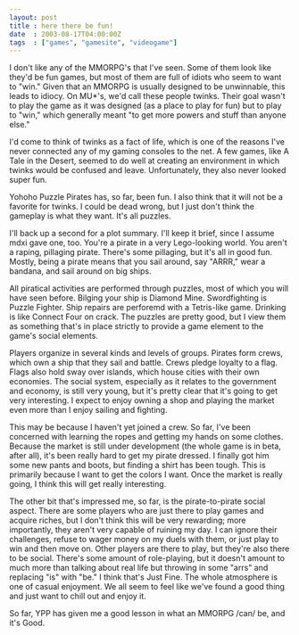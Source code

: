 ```yaml
---
layout: post
title : here there be fun!
date  : 2003-08-17T04:00:00Z
tags  : ["games", "gamesite", "videogame"]
---
```

I don't like any of the MMORPG's that I've seen.  Some of them look like they'd be fun games, but most of them are full of idiots who seem to want to "win." Given that an MMORPG is usually designed to be unwinnable, this leads to idiocy.  On MU*'s, we'd call these people twinks.  Their goal wasn't to play the game as it was designed (as a place to play for fun) but to play to "win," which generally meant "to get more powers and stuff than anyone else."

I'd come to think of twinks as a fact of life, which is one of the reasons I've never connected any of my gaming consoles to the net.  A few games, like A Tale in the Desert, seemed to do well at creating an environment in which twinks would be confused and leave.  Unfortunately, they also never looked super fun.

Yohoho Puzzle Pirates has, so far, been fun.  I also think that it will not be a favorite for twinks.  I could be dead wrong, but I just don't think the gameplay is what they want.  It's all puzzles.

I'll back up a second for a plot summary.  I'll keep it brief, since I assume mdxi gave one, too.  You're a pirate in a very Lego-looking world.  You aren't a raping, pillaging pirate.  There's some pillaging, but it's all in good fun. Mostly, being a pirate means that you sail around, say "ARRR," wear a bandana, and sail around on big ships.

All piratical activities are performed through puzzles, most of which you will have seen before.  Bilging your ship is Diamond Mine.  Swordfighting is Puzzle Fighter.  Ship repairs are perforemd with a Tetris-like game.  Drinking is like Connect Four on crack.  The puzzles are pretty good, but I view them as something that's in place strictly to provide a game element to the game's social elements.

Players organize in several kinds and levels of groups.  Pirates form crews, which own a ship that they sail and battle.  Crews pledge loyalty to a flag. Flags also hold sway over islands, which house cities with their own economies. The social system, especially as it relates to the government and economy, is still very young, but it's pretty clear that it's going to get very interesting.  I expect to enjoy owning a shop and playing the market even more than I enjoy sailing and fighting.

This may be because I haven't yet joined a crew.  So far, I've been concerned with learning the ropes and getting my hands on some clothes.  Because the market is still under development (the whole game is in beta, after all), it's been really hard to get my pirate dressed.  I finally got him some new pants and boots, but finding a shirt has been tough.  This is primarily because I want to get the colors I want.  Once the market is really going, I think this will get really interesting.

The other bit that's impressed me, so far, is the pirate-to-pirate social aspect.  There are some players who are just there to play games and acquire riches, but I don't think this will be very rewarding;  more importantly, they aren't very capable of ruining my day.  I can ignore their challenges, refuse to wager money on my duels with them, or just play to win and then move on. Other players are there to play, but they're also there to be social.  There's some amount of role-playing, but it doesn't amount to much more than talking about real life but throwing in some "arrs" and replacing "is" with "be."  I think that's Just Fine.  The whole atmosphere is one of casual enjoyment.  We all seem to feel like we've found a good thing and just want to chill out and enjoy it.

So far, YPP has given me a good lesson in what an MMORPG /can/ be, and it's Good.

